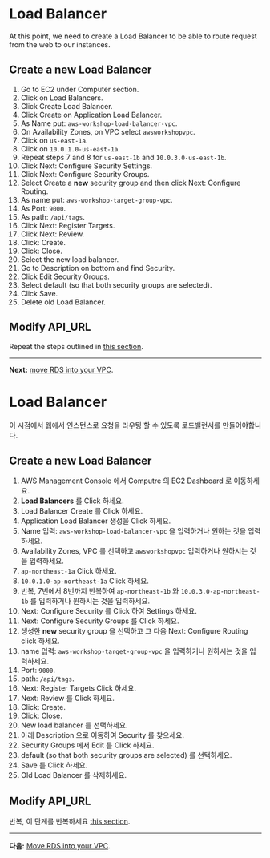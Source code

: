 # Load Balancer

At this point, we need to create a Load Balancer to be able to route request from the web to our instances.

## Create a new Load Balancer
1. Go to EC2 under Computer section.
2. Click on Load Balancers.
3. Click Create Load Balancer.
4. Click Create on Application Load Balancer.
5. As Name put: `aws-workshop-load-balancer-vpc`.
6. On Availability Zones, on VPC select `awsworkshopvpc`.
7. Click on `us-east-1a`.
8. Click on `10.0.1.0-us-east-1a`.
9. Repeat steps 7 and 8 for `us-east-1b` and `10.0.3.0-us-east-1b`.
10. Click Next: Configure Security Settings.
11. Click Next: Configure Security Groups.
12. Select Create a **new** security group and then click Next: Configure Routing.
13. As name put: `aws-workshop-target-group-vpc`.
14. As Port: `9000`.
15. As path: `/api/tags`.
16. Click Next: Register Targets.
17. Click Next: Review.
18. Click: Create.
19. Click: Close.
20. Select the new load balancer.
21. Go to Description on bottom and find Security.
22. Click Edit Security Groups.
23. Select default (so that both security groups are selected).
24. Click Save.
25. Delete old Load Balancer.

## Modify API_URL
Repeat the steps outlined in [this section](/workshop/elb-auto-scaling-group/03-finishing-up.md).

---
**Next:** [move RDS into your VPC](/workshop/vpc-subnets-bastion/05-RDS.md).

# Load Balancer

이 시점에서 웹에서 인스턴스로 요청을 라우팅 할 수 있도록 로드밸런서를 만들어야합니다.

## Create a new Load Balancer
1. AWS Management Console 에서 Computre 의 EC2 Dashboard 로 이동하세요.
2. **Load Balancers** 를 Click 하세요.
3. Load Balancer Create 를 Click 하세요.
4. Application Load Balancer 생성을 Click 하세요.
5. Name 입력: `aws-workshop-load-balancer-vpc` 을 입력하거나 원하는 것을 입력하세요.
6. Availability Zones, VPC 를 선택하고 `awsworkshopvpc` 입력하거나 원하시는 것을 입력하세요.
7. `ap-northeast-1a` Click 하세요.
8. `10.0.1.0-ap-northeast-1a` Click 하세요.
9. 반복, 7번에서 8번까지 반복하여 `ap-northeast-1b` 와 `10.0.3.0-ap-northeast-1b` 를 입력하거나 원하시는 것을 입력하세요.
10. Next: Configure Security 를 Click 하여 Settings 하세요.
11. Next: Configure Security Groups 를 Click 하세요.
12. 생성한 **new** security group 을 선택하고 그 다음 Next: Configure Routing click 하세요.
13. name 입력: `aws-workshop-target-group-vpc` 을 입력하거나 원하시는 것을 입력하세요.
14. Port: `9000`.
15. path: `/api/tags`.
16. Next: Register Targets Click 하세요.
17. Next: Review 를 Click 하세요.
18. Click: Create.
19. Click: Close.
20. New load balancer 를 선택하세요.
21. 아래 Description 으로 이동하여 Security 를 찾으세요.
22. Security Groups 에서 Edit 를 Click 하세요.
23. default (so that both security groups are selected) 를 선택하세요.
24. Save 를 Click 하세요.
25. Old Load Balancer 를 삭제하세요.

## Modify API_URL
반복, 이 단계를 반복하세요 [this section](/workshop/elb-auto-scaling-group/03-finishing-up.md).

---
**다음:** [Move RDS into your VPC](/workshop/vpc-subnets-bastion/05-RDS.md).